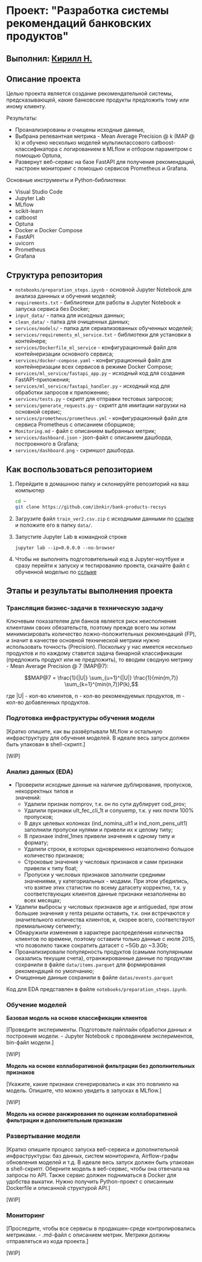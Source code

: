 # Проект: "Разработка системы рекомендаций банковских продуктов"
## Выполнил: [Кирилл Н.](mailto:ibnkir@yandex.ru)

## Описание проекта
Целью проекта является создание рекомендательной системы, предсказывающей, какие банковские продукты предложить тому или иному клиенту. 

Результаты:
- Проанализированы и очищены исходные данные, 
- Выбрана релевантная метрика - Mean Average Precision @ k (MAP @ k) и 
обучено несколько моделей мультиклассового catboost-классификатора с логированием в MLflow
и отбором параметром с помощью Optuna, 
- Развернут веб-сервис на базе FastAPI для получения рекомендаций, настроен мониторинг с помощью сервисов Prometheus и Grafana. 

Основные инструменты и Python-библиотеки:
- Visual Studio Code
- Jupyter Lab
- MLflow
- scikit-learn 
- catboost
- Optuna
- Docker и Docker Compose 
- FastAPI
- uvicorn
- Prometheus
- Grafana

## Структура репозитория
- `notebooks/preparation_steps.ipynb` - основной Jupyter Notebook для анализа даннных и обучения моделей;
- `requirements.txt` - библиотеки для работы в Jupyter Notebook и запуска сервиса без Docker;
- `input_data/` - папка для исходных данных;
- `clean_data/` - папка для очищенных данных;
- `services/models/` - папка для сериализованных обученных моделей;
- `services/requirements_ml_service.txt` - библиотеки для установки в контейнере;
- `services/Dockerfile_ml_service` - конфигурационный файл для контейнеризации основного сервиса;
- `services/docker-compose.yaml` - конфигурационный файл для контейнеризации всех сервисов в режиме Docker Compose;
- `services/ml_service/fastapi_app.py` - исходный код для создания FastAPI-приложения;
- `services/ml_service/fastapi_handler.py` - исходный код для обработки запросов к приложению;
- `services/tests.py` - скрипт для отправки тестовых запросов;
- `services/generate_requests.py` - скрипт для имитации нагрузки на основной сервис;
- `services/prometheus/prometheus.yml` - конфигурационный файл для сервиса Prometheus с описанием сборщиков;
- `Monitoring.md` - файл с описанием выбранных метрик;
- `services/dashboard.json` - json-файл с описанием дашборда, построенного в Grafana;
- `services/dashboard.png` - скриншот дашборда.

## Как воспользоваться репозиторием
1. Перейдите в домашнюю папку и склонируйте репозиторий на ваш компьютер
   ```bash
   cd ~
   git clone https://github.com/ibnkir/bank-products-recsys
   ```

2. Загрузите файл `train_ver2.csv.zip` с исходными данными по [ссылке](https://disk.yandex.com/d/Io0siOESo2RAaA) и положите его в папку `data/`. 
 
3. Запустите Jupyter Lab в командной строке
    ```
    jupyter lab --ip=0.0.0.0 --no-browser
    ```

4. Чтобы не выполнять подготовительный код в Jupyter-ноутбуке и сразу перейти к запуску и тестированию проекта, скачайте файл с обученной моделью по [сслыке]()
    
## Этапы и результаты выполнения проекта

### Трансляция бизнес-задачи в техническую задачу

Ключевым показателем для банков является риск неисполнения клиентами своих обязательств, 
поэтому прежде всего мы хотим минимизировать количество ложно-положительных рекомендаций (FP),
и значит в качестве основной технической метрики нужно использовать точность (Precision).
Поскольку у нас имеется несколько продуктов и по каждому ставится задача бинарной классификации (предложить продукт или не предложить), то вводим сводную метрику - Mean Average Precision @ 7 (MAP@7):

$$MAP@7 = \frac{1}{|U|} \sum_{u=1}^{|U|} \frac{1}{min(m,7)} \sum_{k=1}^{min(n,7)}P(k),$$

где |U| - кол-во клиентов, n - кол-во рекомендуемых продуктов, m - кол-во добавленных продуктов.


### Подготовка инфраструктуры обучения модели
[Кратко опишите, как вы развёртывали MLflow и остальную инфраструктуру для обучения моделей. 
В идеале весь запуск должен быть упакован в shell-скрипт.]

[WIP]

### Анализ данных (EDA)
- Проверили исходные данные на наличие дублирования, пропусков, некорректных типов и  
значений:
    - Удалили признак nomprov, т.к. он по сути дублирует cod_prov; 
    - Удалили признаки ult_fec_cli_1t и conyuemp, т.к. у них почти 100% пропусков;
    - В двух целевых колонках (ind_nomina_ult1 и ind_nom_pens_ult1) заполнили пропуски нулями 
    и привели их к целому типу;
    - В признаке indrel_1mes привели значения к одному типу и формату;
    - Удалили строки, в которых одновременно незаполнено большое количество признаков;
    - Строковые значения у числовых признаков и сами признаки привели к типу float;
    - Пропуски у числовых признаков заполнили средними значениями, у категориальных - модами. 
    При этом убедились, что взятие этих статистик по всему датасету корректно, 
    т.к. у соответствующих клиентов данные признаки незаполнены во всех месяцах;
- Удалили выбросы у числовых признаков age и antiguedad, при этом большие значения у renta
решили оставить, т.к. они встречаются у значительного количества клиентов, и, скорее всего,
соответствуют премиальному сегменту;
- Обнаружили изменения в характере распределения количества клиентов по времени,
поэтому оставили только данные с июля 2015, что позволило также сократить датасет с ~5Gb до ~3.3Gb;
- Проанализировали популярность продуктов (самыми популярными  оказались текущие счета), 
отранжированные данные по продуктам сохранили в файле `data/items.parquet` для формирования рекомендаций по умолчанию;
- Очищенные данные сохранили в файле `datas/events.parquet`
    
Код для EDA представлен в файле `notebooks/preparation_steps.ipynb`.


### Обучение моделей

__Базовая модель на основе классификации клиентов__

[Проведите эксперименты. Подготовьте пайплайн обработки данных и построения модели. - 
Jupyter Notebook с проведением экспериментов, bin-файл модели.]

[WIP]

__Модель на основе коллаборативной фильтрации без дополнительных признаков__

[Укажите, какие признаки сгенерировались и как это повлияло на модель. Опишите, что можно увидеть в запусках в MLflow.]

[WIP]

__Модель на основе ранжирования по оценкам коллаборативной фильтрации и дополнительным признакам__

### Развертывание модели

[Кратко опишите процесс запуска веб-сервиса и дополнительной инфраструктуры: баз данных, систем мониторинга, Airflow-графы обновления моделей и т.д. В идеале весь запуск должен быть упакован в shell-скрипт. Оберните модель в веб-сервис, чтобы она отвечала на запросы по API. Также сервис должен подниматься в Docker для удобства выкатки. Нужно получить Python-проект с описанным Dockerfile и описанной структурой API.]

[WIP]

### Мониторинг

[Проследите, чтобы все сервисы в продакшен-среде контролировались метриками. - 
.md-файл с описанием метрик. Метрики должны отправляться из кода проекта.]

[WIP]
